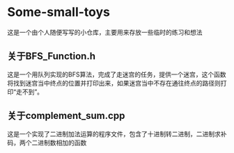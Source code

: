 # Some-small-toys
这是一个由个人随便写写的小仓库，主要用来存放一些临时的练习和想法
## 关于BFS_Function.h
这是一个用队列实现的BFS算法，完成了走迷宫的任务，提供一个迷宫，这个函数将找到迷宫当中终点的位置并打印出来，如果迷宫当中不存在通往终点的路径则打印“走不到”。
## 关于complement_sum.cpp
这是一个实现了二进制加法运算的程序文件，包含了十进制转二进制，二进制求补码，两个二进制数相加的函数
